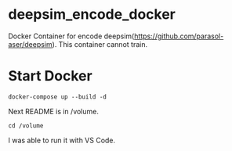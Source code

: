 deepsim_encode_docker
===
Docker Container for encode deepsim(https://github.com/parasol-aser/deepsim).
This container cannot train.

Start Docker
===

```
docker-compose up --build -d
```

Next README is in /volume.
```
cd /volume
```

I was able to run it with VS Code.
